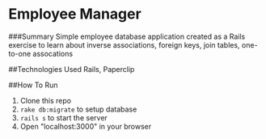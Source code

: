 Employee Manager
===
###Summary
Simple employee database application created as a Rails exercise to learn about inverse associations, 
foreign keys, join tables, one-to-one assocations

##Technologies Used
Rails, Paperclip

##How To Run
1. Clone this repo
2. `rake db:migrate` to setup database
3. `rails s` to start the server
4. Open "localhost:3000" in your browser
